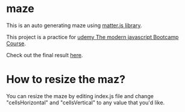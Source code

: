 # maze

This is an auto generating maze using [matter.js library](https://brm.io/matter-js/).


This project is a practice for [udemy The modern javascript Bootcamp Course](https://www.udemy.com/course/javascript-beginners-complete-tutorial/).

Check out the final result [here](https://maze.amirhosseinnouri.vercel.app/).


# How to resize the maz?
You can resize the maze by editing index.js file and change "cellsHorizontal" and "cellsVertical" to any value that you'd like.
